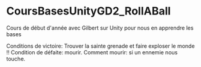 # CoursBasesUnityGD2_RollABall
Cours de début d'année avec Gilbert sur Unity pour nous en apprendre les bases

Conditions de victoire: Trouver la sainte grenade et faire exploser le monde !!
Condition de défaite: mourir.
    Comment mourir: si un ennemie nous touche.